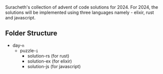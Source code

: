 Suracheth's collection of advent of code solutions for 2024. For 2024, the solutions 
will be implemented using three languages namely - elixir, rust and javascript.

## Folder Structure
- day-`n`
  - puzzle-`i`
    - solution-rs (for rust) 
    - solution-ex (for elixir)
    - solution-js (for javascript)
